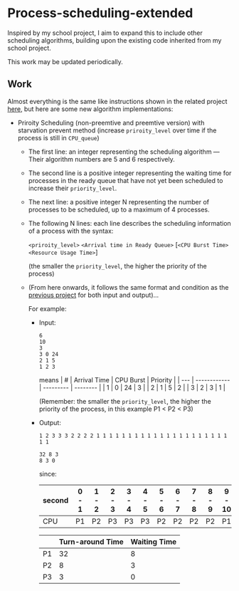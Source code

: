 # Process-scheduling-extended
Inspired by my school project, I aim to expand this to include other scheduling algorithms, building upon the existing code inherited from my school project.

This work may be updated periodically.
## Work
Almost everything is the same like instructions shown in the related project [here][ref1],
but here are some new algorithm implementations:
- Priroity Scheduling (non-preemtive and preemtive version) with starvation prevent method (increase `priroity_level` over time if the process is still in `CPU_queue`)

	- The first line: an integer representing the scheduling algorithm — Their algorithm numbers are 5 and 6 respectively.
	- The second line is a positive integer representing the waiting time for processes in the ready queue that have not yet been scheduled to increase their `priority_level`.
	- The next line: a positive integer N representing the number of processes to be scheduled, up to a maximum of 4 processes. 
	- The following N lines: each line describes the scheduling information of a process with the syntax:
  
        `<priroity_level>` `<Arrival time in Ready Queue>` [`<CPU Burst Time>` `<Resource Usage Time>`]
        
      (the smaller  the `priority_level`, the higher the priority of the process)
  	-  (From here onwards, it follows the same format and condition as the [previous project][ref1] for both input and output)...
	
	 	For example:

  	   -  Input:
          ```
          6
          10
          3
          3 0 24
          2 1 5
          1 2 3 
          ```
          
          means
          | #   | Arrival Time | CPU Burst | Priority |
          | --- | ------------ | --------- | -------- |
          | 1   | 0            | 24        | 3        |
          | 2   | 1            | 5         | 2        |
          | 3   | 2            | 3         | 1        |
          
          (Remember: the smaller  the `priority_level`, the higher the priority of the process, in this example P1 < P2 < P3)

       -  Output:
            ```
            1 2 3 3 3 2 2 2 2 1 1 1 1 1 1 1 1 1 1 1 1 1 1 1 1 1 1 1 1 1 1 1 

            32 8 3 
            8 3 0 
            ```

          since:

          | second | 0 - 1 | 1 - 2 | 2 - 3 | 3 - 4 | 4 - 5 | 5 - 6 | 6 - 7 | 7 - 8 | 8 - 9 | 9 - 10 | 10 - 11 | 11 - 12 | 12 - 13 | 13 - 14 | 14 - 15 | 15 - 16 | 16 - 17 | 17 - 18 | 18 - 19 | 19 - 20 | 20 - 21 | 21 - 22 | 22 - 23 | 23 - 24 | 24 - 25 | 25 - 26 | 26 - 27 | 27 - 28 | 28 - 29 | 29 - 30 | 30 - 31 | 31 - 32 |
          | ------ | ------ | ----- | ----- | ----- | ----- | ----- | ----- | ----- | ----- | ------ | ------- | ------- | ------- | ------- | ------- | ------- | ------- | ------- | ------- | ------- | ------- | ------- | ------- | ------- | ------- | ------- | ------- | ------- | ------- | ------- | ------- | ------- |
          | CPU    | P1     | P2    | P3    | P3    | P3    | P2    | P2    | P2    | P2    | P1     | P1      | P1      | P1      | P1      | P1      | P1      | P1      | P1      | P1      | P1      | P1      | P1      | P1      | P1      | P1      | P1      | P1      | P1      | P1      | P1      | P1      | P1      |

          |    | Turn-around Time | Waiting Time |
          | -- | ---------------- | ------------ |
          | P1 | 32               | 8            |
          | P2 | 8                | 3            |
          | P3 | 3                | 0            |


[ref1]: https://github.com/m0nters/-OS-Process-scheduling-HCMUS 
